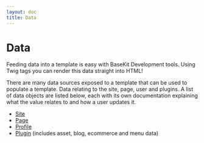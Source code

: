 ```yaml
---
layout: doc
title: Data
---
```


# Data

Feeding data into a template is easy with BaseKit Development tools. Using Twig tags you can render this data straight into HTML!

There are many data sources exposed to a template that can be used to populate a template. Data relating to the site, page, user and plugins. A list of data objects are listed below, each with its own documentation explaining what the value relates to and how a user updates it.

* [Site](/data/site/)
* [Page](/data/page/)
* [Profile](/data/profile/)
* [Plugin](/data/plugin/) (includes asset, blog, ecommerce and menu data)